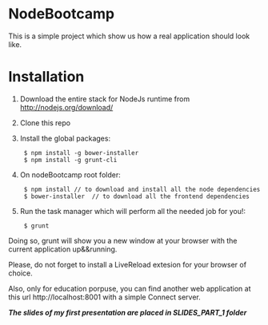 NodeBootcamp
============

This is a simple project which show us how a real application should look like.

# Installation

1. Download the entire stack for NodeJs runtime from http://nodejs.org/download/
2. Clone this repo
3. Install the global packages:

		$ npm install -g bower-installer
		$ npm install -g grunt-cli

4. On nodeBootcamp root folder:

		$ npm install // to download and install all the node dependencies
		$ bower-installer  // to download all the frontend dependencies 

5. Run the task manager which will perform all the needed job for you!:

		$ grunt

Doing so, grunt will show you a new window at your browser with the current application up&&running.

Please, do not forget to install a LiveReload extesion for your browser of choice.

Also, only for education porpuse, you can find another web application at this url http://localhost:8001 with a simple Connect server.


***The slides of my first  presentation are placed in SLIDES_PART_1 folder***
